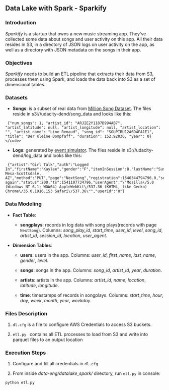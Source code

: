 ## Data Lake with Spark - Sparkify 

### Introduction 

<i>Sparkify</i> is a startup that owns a new music streaming app.
They've collected some data about songs and user activity on this app. All their data resides in S3, in a directory of JSON logs on user activity on the app, as well as a directory with JSON metadata on the songs in their app.

### Objectives

<i>Sparkify</i> needs to build an ETL pipeline that extracts their data from S3, processes them using Spark, and loads the data back into S3 as a set of dimensional tables. 

### Datasets

- **Songs**: is a subset of real data from [Million Song Dataset](http://millionsongdataset.com/). The files reside in s3://udacity-dend/song_data and looks like this:

```
 {"num_songs": 1, "artist_id": "ARJIE2Y1187B994AB7", "artist_latitude": null, "artist_longitude": null, "artist_location": "", "artist_name": "Line Renaud", "song_id": "SOUPIRU12A6D4FA1E1", "title": "Der Kleine Dompfaff", "duration": 152.92036, "year": 0} </code>
 ```

- **Logs**: generated by [event simulator](https://github.com/Interana/eventsim). The files reside in s3://udacity-dend/log_data and looks like this:

```
 {"artist":"Girl Talk","auth":"Logged In","firstName":"Kaylee","gender":"F","itemInSession":8,"lastName":"Summers","length":160.15628,"level":"free","location":"Phoenix-Mesa-Scottsdale, AZ","method":"PUT","page":"NextSong","registration":1540344794796.0,"sessionId":139,"song":"Once again","status":200,"ts":1541107734796,"userAgent":"\"Mozilla\/5.0 (Windows NT 6.1; WOW64) AppleWebKit\/537.36 (KHTML, like Gecko) Chrome\/35.0.1916.153 Safari\/537.36\"","userId":"8"}
 ```

 
 ### Data Modeling

- **Fact Table**: 

   - **songplays**: records in log data with song plays(records with page ```NextSong```). Columns: *song_play_id*, *start_time*, *user_id*, *level*, *song_id*, *artist_id*, *session_id*, *location*, *user_agent*.

- **Dimension Tables**:

   - **users**: users in the app. Columns: *user_id*, *first_name*, *last_name*, *gender*, *level*.

   - **songs**: songs in the app. Columns: *song_id*, *artist_id*, *year*, *duration*.

   - **artists**: artists in the app. Columns: *artist_id*, *name*, *location*, *latitude*, *longitude*.

   - **time**: timestamps of records in songplays. Columns: *start_time*, *hour*, *day*, *week*, *month*, *year*, *weekday*.

### Files Description
1. ```dl.cfg``` is a file to configure AWS Credentials to access S3 buckets.

2. ```etl.py ``` contains all ETL processes to load from S3 and write into parquet files to an output location

### Execution Steps
1. Configure and fill all credentials in ```dl.cfg```

2. From inside *data-eng/datalake_spark/* directory, run ```etl.py``` in console:

```
python etl.py
```